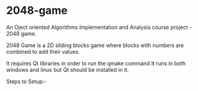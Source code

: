 # 2048-game

An Oject oriented Algorithms Implementation and Analysis course project - 2048 game.

2048 Game is a 2D sliding blocks game where blocks with numbers are combined to add their values.

It requires Qt libraries in order to run the qmake command It runs in both windows and linux but Qt should be installed in it. 

Steps to Setup:-

